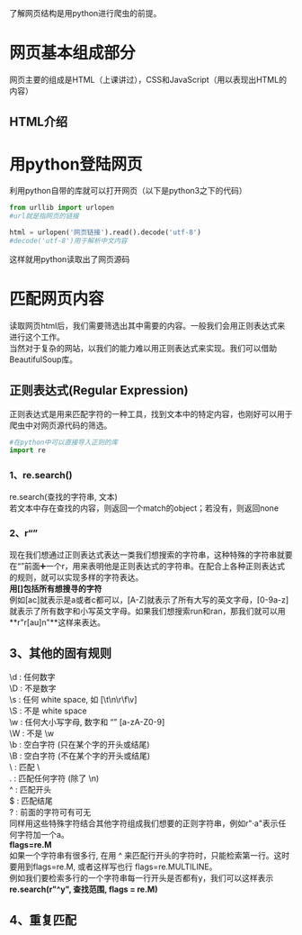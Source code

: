 了解网页结构是用python进行爬虫的前提。  
# 网页基本组成部分
网页主要的组成是HTML（上课讲过），CSS和JavaScript（用以表现出HTML的内容）  
## HTML介绍

# 用python登陆网页
利用python自带的库就可以打开网页（以下是python3之下的代码）  
```python
from urllib import urlopen
#url就是指网页的链接

html = urlopen('网页链接').read().decode('utf-8')
#decode('utf-8')用于解析中文内容
```
这样就用python读取出了网页源码
# 匹配网页内容
读取网页html后，我们需要筛选出其中需要的内容。一般我们会用正则表达式来进行这个工作。  
当然对于复杂的网站，以我们的能力难以用正则表达式来实现。我们可以借助BeautifulSoup库。
## 正则表达式(Regular Expression)
正则表达式是用来匹配字符的一种工具，找到文本中的特定内容，也刚好可以用于爬虫中对网页源代码的筛选。
```python
#在python中可以直接导入正则的库
import re
```
### 1、re.search()
re.search(查找的字符串, 文本)  
若文本中存在查找的内容，则返回一个match的object；若没有，则返回none  
### 2、r“”
现在我们想通过正则表达式表达一类我们想搜索的字符串，这种特殊的字符串就要在“”前面➕️一个r，用来表明他是正则表达式的字符串。在配合上各种正则表达式的规则，就可以实现多样的字符表达。  
**用[]包括所有想搜寻的字符**  
例如[ac]就表示是a或者c都可以，[A-Z]就表示了所有大写的英文字母，[0-9a-z]就表示了所有数字和小写英文字母。如果我们想搜索run和ran，那我们就可以用**r"r[au]n"**这样来表达。  
## 3、其他的固有规则  
\d : 任何数字  
\D : 不是数字  
\s : 任何 white space, 如 [\t\n\r\f\v]  
\S : 不是 white space  
\w : 任何大小写字母, 数字和 “” [a-zA-Z0-9]  
\W : 不是 \w  
\b : 空白字符 (只在某个字的开头或结尾)  
\B : 空白字符 (不在某个字的开头或结尾)  
\\ : 匹配 \  
. : 匹配任何字符 (除了 \n)  
^ : 匹配开头  
$ : 匹配结尾  
? : 前面的字符可有可无  
同样用这些特殊字符结合其他字符组成我们想要的正则字符串，例如r"·a"表示任何字符加一个a。  
**flags=re.M**  
如果一个字符串有很多行, 在用 ^ 来匹配行开头的字符时，只能检索第一行。这时要用到flags=re.M, 或者这样写也行 flags=re.MULTILINE。  
例如我们要检索多行的一个字符串每一行开头是否都有y，我们可以这样表示**re.search(r"^y", 查找范围, flags = re.M)**  
## 4、重复匹配



